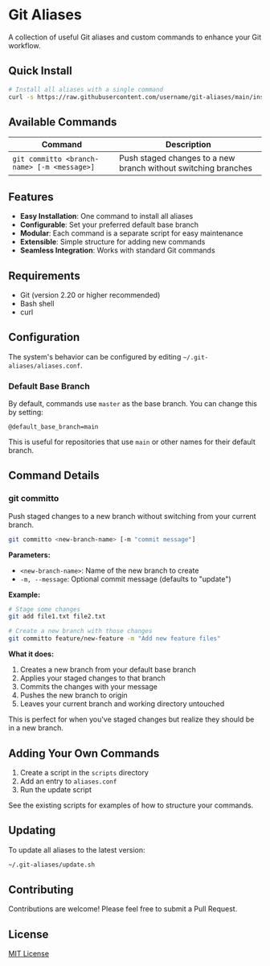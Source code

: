 # Git Aliases

A collection of useful Git aliases and custom commands to enhance your Git workflow.

## Quick Install

```bash
# Install all aliases with a single command
curl -s https://raw.githubusercontent.com/username/git-aliases/main/install.sh | bash
```

## Available Commands

| Command | Description |
|---------|-------------|
| `git committo <branch-name> [-m <message>]` | Push staged changes to a new branch without switching branches |

## Features

- **Easy Installation**: One command to install all aliases
- **Configurable**: Set your preferred default base branch
- **Modular**: Each command is a separate script for easy maintenance
- **Extensible**: Simple structure for adding new commands
- **Seamless Integration**: Works with standard Git commands

## Requirements

- Git (version 2.20 or higher recommended)
- Bash shell
- curl

## Configuration

The system's behavior can be configured by editing `~/.git-aliases/aliases.conf`. 

### Default Base Branch

By default, commands use `master` as the base branch. You can change this by setting:

```
@default_base_branch=main
```

This is useful for repositories that use `main` or other names for their default branch.

## Command Details

### git committo

Push staged changes to a new branch without switching from your current branch.

```bash
git committo <new-branch-name> [-m "commit message"]
```

**Parameters:**
- `<new-branch-name>`: Name of the new branch to create
- `-m, --message`: Optional commit message (defaults to "update")

**Example:**
```bash
# Stage some changes
git add file1.txt file2.txt

# Create a new branch with those changes
git committo feature/new-feature -m "Add new feature files"
```

**What it does:**
1. Creates a new branch from your default base branch
2. Applies your staged changes to that branch
3. Commits the changes with your message
4. Pushes the new branch to origin
5. Leaves your current branch and working directory untouched

This is perfect for when you've staged changes but realize they should be in a new branch.

## Adding Your Own Commands

1. Create a script in the `scripts` directory
2. Add an entry to `aliases.conf`
3. Run the update script

See the existing scripts for examples of how to structure your commands.

## Updating

To update all aliases to the latest version:

```bash
~/.git-aliases/update.sh
```

## Contributing

Contributions are welcome! Please feel free to submit a Pull Request.

## License

[MIT License](LICENSE)
